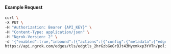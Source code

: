 <!-- Code generated for API Clients. DO NOT EDIT. -->

#### Example Request

```bash
curl \
-X PUT \
-H "Authorization: Bearer {API_KEY}" \
-H "Content-Type: application/json" \
-H "Ngrok-Version: 2" \
-d '{"enabled":true,"inbound":[{"actions":[{"config":{"metadata":{"edgeId":"edgtls_2hrGzbGeGrBJt43Myxmkxp3YVTn","message":"Invalid TLS Version"}},"type":"log"},{"type":"deny"}],"expressions":["conn.tls.version.contains('1.3')"],"name":"AllowTLS1.3"}]}' \
https://api.ngrok.com/edges/tls/edgtls_2hrGzbGeGrBJt43Myxmkxp3YVTn/policy
```
